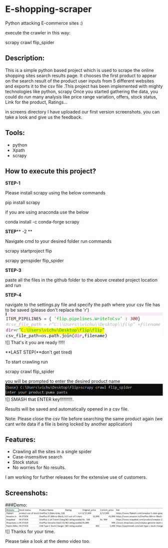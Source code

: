 
#
# E-shopping-scraper

Python attacking E-commerce sites :)

execute the crawler in this way:

scrapy crawl flip\_spider

## **Description:**

This is a simple python based project which is used to scrape the online shopping sites search results page. It chooses the first product to appear on the search result of the product user inputs from 5 different websites and exports it to the csv file  .This project has been implemented with mighty technologies like python, scrapy  Once you started gathering the data, you could do run many analysis like price range variation, offers, stock status, Link for the product, Ratings…

in screens directory I have uploaded our first version screenshots. you can take a look and give us the feedback.

## **Tools:**

- python
- Xpath
- scrapy

## **How to execute this project?**

**STEP-1**

Please install scrapy using the below commands

pip install scrapy

if you are using anaconda use the below

conda install -c conda-forge scrapy

**STEP**** -2       **

Navigate cmd to your desired folder run commands

scrapy startproject flip

scrapy genspider flip\_spider

**STEP-3**

paste all the files in the github folder to the above created project location and run

**STEP-4**

navigate to the settings.py file and specify the path where your csv file has to be saved (please don&#39;t replace the &#39;r&#39;)
 ![alt text](https://github.com/vishnu-sagar/data-science/blob/master/scraping%20e-commerce%20sites/screens/file.PNG)
 ![]
That&#39;s it you are ready !!!!!

**LAST STEP(**don&#39;t get tired)

To start crawling run

scrapy crawl flip\_spider

you will be prompted to enter the desired product name
![alt text](https://github.com/vishnu-sagar/data-science/blob/master/scraping%20e-commerce%20sites/screens/input.PNG)
 ![]
SMASH that ENTER key!!!!!!!!!!.

Results will be saved and automatically opened in a csv file.

Note: Please close the csv file before searching the same product again (we cant write data if a file is being locked by another application)

## **Features:**

- Crawling all the sites in a single spider
- Case-insensitive search
- Stock status
- No worries for No results.

I am  working for further releases for the extensive use of customers.

## **Screenshots:**

###Demo:
![alt text](https://github.com/vishnu-sagar/data-science/blob/master/scraping%20e-commerce%20sites/screens/output.PNG)
 ![]
Thanks for your time.

Please take a look at the demo video too.



